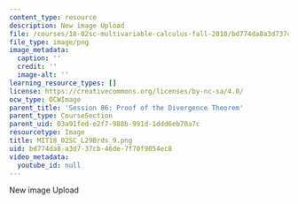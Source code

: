 ```yaml
---
content_type: resource
description: New image Upload
file: /courses/18-02sc-multivariable-calculus-fall-2010/bd774da8a3d737cb46de7f70f9054ec8_MIT18_02SC_L29Brds_9.png
file_type: image/png
image_metadata:
  caption: ''
  credit: ''
  image-alt: ''
learning_resource_types: []
license: https://creativecommons.org/licenses/by-nc-sa/4.0/
ocw_type: OCWImage
parent_title: 'Session 86: Proof of the Divergence Theorem'
parent_type: CourseSection
parent_uid: 03a91fed-e2f7-988b-991d-1ddd6eb70a7c
resourcetype: Image
title: MIT18_02SC_L29Brds_9.png
uid: bd774da8-a3d7-37cb-46de-7f70f9054ec8
video_metadata:
  youtube_id: null
---
```

New image Upload